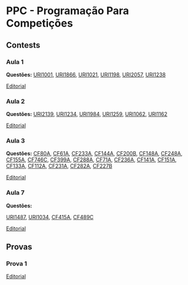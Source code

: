 # PPC - Programação Para Competições

## Contests

### Aula 1

**Questões:**
[URI1001](https://www.urionlinejudge.com.br/repository/UOJ_1001.html),
[URI1866](https://www.urionlinejudge.com.br/repository/UOJ_1866.html),
[URI1021](https://www.urionlinejudge.com.br/repository/UOJ_1021.html),
[URI1198](https://www.urionlinejudge.com.br/repository/UOJ_1198.html),
[URI2057](https://www.urionlinejudge.com.br/repository/UOJ_2057.html),
[URI1238](https://www.urionlinejudge.com.br/repository/UOJ_1238.html)

[Editorial](editorial/contest01.md)

### Aula 2

**Questões:**
[URI2139](https://www.urionlinejudge.com.br/repository/UOJ_2139.html),
[URI1234](https://www.urionlinejudge.com.br/repository/UOJ_1234.html),
[URI1984](https://www.urionlinejudge.com.br/repository/UOJ_1984.html),
[URI1259](https://www.urionlinejudge.com.br/repository/UOJ_1259.html),
[URI1062](https://www.urionlinejudge.com.br/repository/UOJ_1062.html),
[URI1162](https://www.urionlinejudge.com.br/repository/UOJ_1162.html)

[Editorial](editorial/contest02.md)

### Aula 3

**Questões:**
[CF80A](http://codeforces.com/problemset/problem/80/A),
[CF61A](http://codeforces.com/problemset/problem/61/A),
[CF233A](http://codeforces.com/problemset/problem/233/A),
[CF144A](http://codeforces.com/problemset/problem/144/A),
[CF200B](http://codeforces.com/problemset/problem/200/B),
[CF148A](http://codeforces.com/problemset/problem/148/A),
[CF248A](http://codeforces.com/problemset/problem/248/A),
[CF155A](http://codeforces.com/problemset/problem/155/A),
[CF746C](http://codeforces.com/problemset/problem/746/C),
[CF399A](http://codeforces.com/problemset/problem/339/A),
[CF288A](http://codeforces.com/problemset/problem/228/A),
[CF71A](http://codeforces.com/problemset/problem/71/A),
[CF236A](http://codeforces.com/problemset/problem/236/A),
[CF141A](http://codeforces.com/problemset/problem/141/A),
[CF151A](http://codeforces.com/problemset/problem/151/A),
[CF133A](http://codeforces.com/problemset/problem/133/A),
[CF112A](http://codeforces.com/problemset/problem/133/A),
[CF231A](http://codeforces.com/problemset/problem/231/A),
[CF282A](http://codeforces.com/problemset/problem/282/A),
[CF227B](http://codeforces.com/problemset/problem/227/B)

[Editorial](editorial/contest03.md)

### Aula 7

**Questões:**

[URI1487](https://www.urionlinejudge.com.br/judge/pt/problems/view/1487),
[URI1034](https://www.urionlinejudge.com.br/judge/pt/problems/view/1034),
[CF415A](http://codeforces.com/contest/455/problem/A),
[CF489C](http://codeforces.com/contest/489/problem/C)

[Editorial](editorial/contest07.md)

## Provas

### Prova 1

[Editorial](provas/p1.md)
